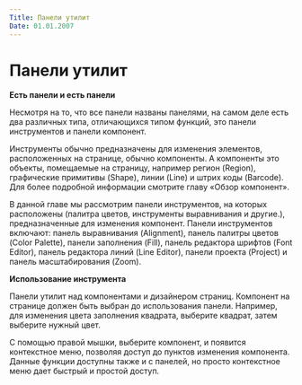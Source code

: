 ```yaml
---
Title: Панели утилит
Date: 01.01.2007
---
```



Панели утилит
=============

**Есть панели и есть панели**

Несмотря на то, что все панели названы панелями, на самом деле есть два
различных типа, отличающихся типом функций, это панели инструментов и
панели компонент.

Инструменты обычно предназначены для изменения элементов, расположенных
на странице, обычно компоненты. А компоненты это объекты, помещаемые на
страницу, например регион (Region), графические примитивы (Shape), линии
(Line) и штрих коды (Barcode). Для более подробной информации смотрите
главу «Обзор компонент».

В данной главе мы рассмотрим панели инструментов, на которых расположены
(палитра цветов, инструменты выравнивания и другие.), предназначенные
для изменения компонент. Панели инструментов включают: панель
выравнивания (Alignment), панель палитры цветов (Color Palette), панели
заполнения (Fill), панель редактора шрифтов (Font Editor), панель
редактора линий (Line Editor), панели проекта (Project) и панель
масштабирования (Zoom).

**Использование инструмента**

Панели утилит над компонентами и дизайнером страниц. Компонент на
странице должен быть выбран до использования панели. Например, для
изменения цвета заполнения квадрата, выберите квадрат,  затем выберите
нужный цвет.

С помощью правой мышки, выберите компонент, и появится контекстное меню,
позволяя доступ до пунктов изменения компонента. Данные функции доступны
также и с панелей, но просто контекстное меню дает быстрый и простой
доступ.


<!-- TOC -->
